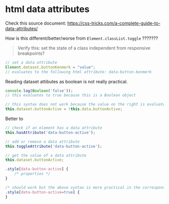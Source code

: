 # html data attributes

Check this source document:
https://css-tricks.com/a-complete-guide-to-data-attributes/

How is this different/better/worse from `Element.classList.toggle` ???????
> Verify this: set the state of a class independent from responsive breakpoints?

```js
// set a data attribute
Element.dataset.buttonKenmerk = "value";
// evaluates to the following html attribute: data-button-kenmerk
```

Reading dataset attibutes as boolean is not really practical.
```js
console.log(Boolean('false'));
// this evaluates to true because this is a Boolean object

// this syntax does not work because the value on the right is evaluated as a string
this.dataset.buttonActive = !this.data.buttonActive;
```

Better to 
```js
// check if an element has a data attribute
this.hasAttribute('data-button-active');

// add or remove a data attribute
this.toggleAttribute('data-button-active');

// get the value of a data attribute
this.dataset.buttonActive;
```

```css
.style[data-button-active] {
	/* properties */
}

/* should work but the above syntax is more practical in the corresponding JS logic */
.style[data-button-active=true] {
}
```

